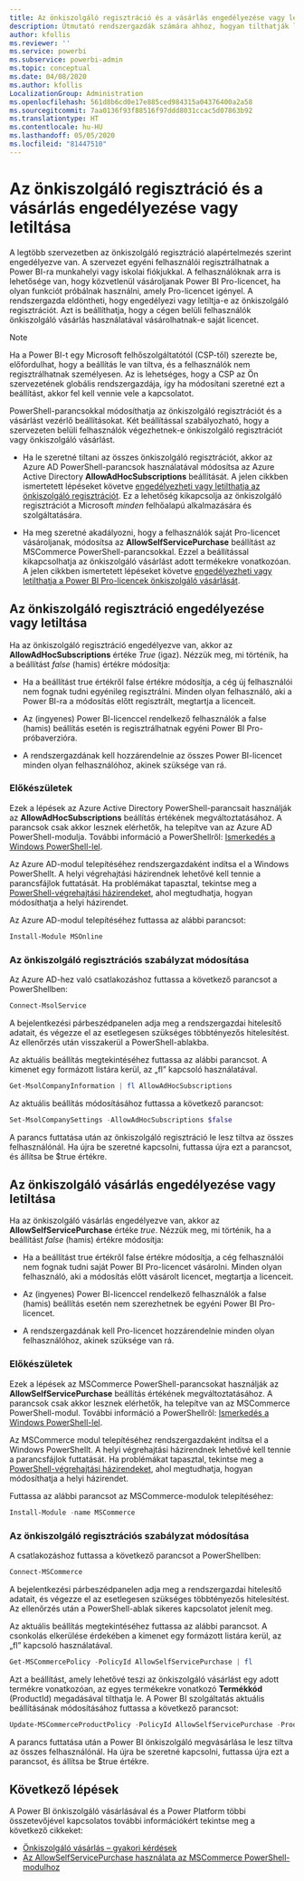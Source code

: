 ```yaml
---
title: Az önkiszolgáló regisztráció és a vásárlás engedélyezése vagy letiltása
description: Útmutató rendszergazdák számára ahhoz, hogyan tilthatják le a felhasználók számára a Power BI-ra való regisztrálást és a licencek megvásárlását.
author: kfollis
ms.reviewer: ''
ms.service: powerbi
ms.subservice: powerbi-admin
ms.topic: conceptual
ms.date: 04/08/2020
ms.author: kfollis
LocalizationGroup: Administration
ms.openlocfilehash: 561d8b6cd0e17e885ced984315a04376400a2a58
ms.sourcegitcommit: 7aa0136f93f88516f97ddd8031ccac5d07863b92
ms.translationtype: HT
ms.contentlocale: hu-HU
ms.lasthandoff: 05/05/2020
ms.locfileid: "81447510"
---
```

# <a name="enable-or-disable-self-service-sign-up-and-purchasing"></a>Az önkiszolgáló regisztráció és a vásárlás engedélyezése vagy letiltása

A legtöbb szervezetben az önkiszolgáló regisztráció alapértelmezés szerint engedélyezve van. A szervezet egyéni felhasználói regisztrálhatnak a Power BI-ra munkahelyi vagy iskolai fiókjukkal. A felhasználóknak arra is lehetősége van, hogy közvetlenül vásároljanak Power BI Pro-licencet, ha olyan funkciót próbálnak használni, amely Pro-licencet igényel. A rendszergazda eldöntheti, hogy engedélyezi vagy letiltja-e az önkiszolgáló regisztrációt. Azt is beállíthatja, hogy a cégen belüli felhasználók önkiszolgáló vásárlás használatával vásárolhatnak-e saját licencet.

> [!NOTE]
>Ha a Power BI-t egy Microsoft felhőszolgáltatótól (CSP-től) szerezte be, előfordulhat, hogy a beállítás le van tiltva, és a felhasználók nem regisztrálhatnak személyesen. Az is lehetséges, hogy a CSP az Ön szervezetének globális rendszergazdája, így ha módosítani szeretné ezt a beállítást, akkor fel kell vennie vele a kapcsolatot.
>
>

PowerShell-parancsokkal módosíthatja az önkiszolgáló regisztrációt és a vásárlást vezérlő beállításokat. Két beállítással szabályozható, hogy a szervezeten belüli felhasználók végezhetnek-e önkiszolgáló regisztrációt vagy önkiszolgáló vásárlást.

- Ha le szeretné tiltani az összes önkiszolgáló regisztrációt, akkor az Azure AD PowerShell-parancsok használatával módosítsa az Azure Active Directory **AllowAdHocSubscriptions** beállítását. A jelen cikkben ismertetett lépéseket követve [engedélyezheti vagy letilthatja az önkiszolgáló regisztrációt](#enable-or-disable-self-service-signup). Ez a lehetőség kikapcsolja az önkiszolgáló regisztrációt a Microsoft *minden* felhőalapú alkalmazására és szolgáltatására.

- Ha meg szeretné akadályozni, hogy a felhasználók saját Pro-licencet vásároljanak, módosítsa az **AllowSelfServicePurchase** beállítást az MSCommerce PowerShell-parancsokkal. Ezzel a beállítással kikapcsolhatja az önkiszolgáló vásárlást adott termékekre vonatkozóan. A jelen cikkben ismertetett lépéseket követve [engedélyezheti vagy letilthatja a Power BI Pro-licencek önkiszolgáló vásárlását](#enable-or-disable-self-service-purchase).

## <a name="enable-or-disable-self-service-signup"></a>Az önkiszolgáló regisztráció engedélyezése vagy letiltása

Ha az önkiszolgáló regisztráció engedélyezve van, akkor az **AllowAdHocSubscriptions** értéke *True* (igaz). Nézzük meg, mi történik, ha a beállítást *false* (hamis) értékre módosítja:

- Ha a beállítást true értékről false értékre módosítja, a cég új felhasználói nem fognak tudni egyénileg regisztrálni. Minden olyan felhasználó, aki a Power BI-ra a módosítás előtt regisztrált, megtartja a licenceit.

- Az (ingyenes) Power BI-licenccel rendelkező felhasználók a false (hamis) beállítás esetén is regisztrálhatnak egyéni Power BI Pro-próbaverzióra.

- A rendszergazdának kell hozzárendelnie az összes Power BI-licencet minden olyan felhasználóhoz, akinek szüksége van rá.

### <a name="before-you-begin"></a>Előkészületek

Ezek a lépések az Azure Active Directory PowerShell-parancsait használják az **AllowAdHocSubscriptions** beállítás értékének megváltoztatásához. A parancsok csak akkor lesznek elérhetők, ha telepítve van az Azure AD PowerShell-modulja. További információ a PowerShellről: [Ismerkedés a Windows PowerShell-lel](https://docs.microsoft.com/powershell/scripting/getting-started/getting-started-with-windows-powershell?view=powershell-7).

Az Azure AD-modul telepítéséhez rendszergazdaként indítsa el a Windows PowerShellt. A helyi végrehajtási házirendnek lehetővé kell tennie a parancsfájlok futtatását. Ha problémákat tapasztal, tekintse meg a [PowerShell-végrehajtási házirendeket](https://docs.microsoft.com/powershell/module/microsoft.powershell.core/about/about_execution_policies?view=powershell-7#powershell-execution-policies), ahol megtudhatja, hogyan módosíthatja a helyi házirendet.

Az Azure AD-modul telepítéséhez futtassa az alábbi parancsot:

```powershell
Install-Module MSOnline
```

### <a name="change-the-self-service-signup-policy"></a>Az önkiszolgáló regisztrációs szabályzat módosítása

Az Azure AD-hez való csatlakozáshoz futtassa a következő parancsot a PowerShellben:

```powershell
Connect-MsolService
```

A bejelentkezési párbeszédpanelen adja meg a rendszergazdai hitelesítő adatait, és végezze el az esetlegesen szükséges többtényezős hitelesítést. Az ellenőrzés után visszakerül a PowerShell-ablakba.

Az aktuális beállítás megtekintéséhez futtassa az alábbi parancsot. A kimenet egy formázott listára kerül, az „fl” kapcsoló használatával.

```powershell
Get-MsolCompanyInformation | fl AllowAdHocSubscriptions
```

Az aktuális beállítás módosításához futtassa a következő parancsot:

```powershell
Set-MsolCompanySettings -AllowAdHocSubscriptions $false
```

A parancs futtatása után az önkiszolgáló regisztráció le lesz tiltva az összes felhasználónál. Ha újra be szeretné kapcsolni, futtassa újra ezt a parancsot, és állítsa be $true értékre.

## <a name="enable-or-disable-self-service-purchase"></a>Az önkiszolgáló vásárlás engedélyezése vagy letiltása

Ha az önkiszolgáló vásárlás engedélyezve van, akkor az **AllowSelfServicePurchase** értéke *true*. Nézzük meg, mi történik, ha a beállítást *false* (hamis) értékre módosítja:

- Ha a beállítást true értékről false értékre módosítja, a cég felhasználói nem fognak tudni saját Power BI Pro-licencet vásárolni. Minden olyan felhasználó, aki a módosítás előtt vásárolt licencet, megtartja a licenceit.

- Az (ingyenes) Power BI-licenccel rendelkező felhasználók a false (hamis) beállítás esetén nem szerezhetnek be egyéni Power BI Pro-licencet. 

- A rendszergazdának kell Pro-licencet hozzárendelnie minden olyan felhasználóhoz, akinek szüksége van rá.

### <a name="before-you-begin"></a>Előkészületek

Ezek a lépések az MSCommerce PowerShell-parancsokat használják az **AllowSelfServicePurchase** beállítás értékének megváltoztatásához. A parancsok csak akkor lesznek elérhetők, ha telepítve van az MSCommerce PowerShell-modul. További információ a PowerShellről: [Ismerkedés a Windows PowerShell-lel](https://docs.microsoft.com/powershell/scripting/getting-started/getting-started-with-windows-powershell?view=powershell-7).

Az MSCommerce modul telepítéséhez rendszergazdaként indítsa el a Windows PowerShellt. A helyi végrehajtási házirendnek lehetővé kell tennie a parancsfájlok futtatását. Ha problémákat tapasztal, tekintse meg a [PowerShell-végrehajtási házirendeket](https://docs.microsoft.com/powershell/module/microsoft.powershell.core/about/about_execution_policies?view=powershell-7#powershell-execution-policies), ahol megtudhatja, hogyan módosíthatja a helyi házirendet.

Futtassa az alábbi parancsot az MSCommerce-modulok telepítéséhez:

```powershell
Install-Module -name MSCommerce
```

### <a name="change-the-self-service-signup-policy"></a>Az önkiszolgáló regisztrációs szabályzat módosítása

A csatlakozáshoz futtassa a következő parancsot a PowerShellben:

```powershell
Connect-MSCommerce
```

A bejelentkezési párbeszédpanelen adja meg a rendszergazdai hitelesítő adatait, és végezze el az esetlegesen szükséges többtényezős hitelesítést. Az ellenőrzés után a PowerShell-ablak sikeres kapcsolatot jelenít meg.

Az aktuális beállítás megtekintéséhez futtassa az alábbi parancsot. A csonkolás elkerülése érdekében a kimenet egy formázott listára kerül, az „fl” kapcsoló használatával.

```powershell
Get-MSCommercePolicy -PolicyId AllowSelfServicePurchase | fl
```

Azt a beállítást, amely lehetővé teszi az önkiszolgáló vásárlást egy adott termékre vonatkozóan, az egyes termékekre vonatkozó **Termékkód** (ProductId) megadásával tilthatja le. A Power BI szolgáltatás aktuális beállításának módosításához futtassa a következő parancsot:

```powershell
Update-MSCommerceProductPolicy -PolicyId AllowSelfServicePurchase -ProductId CFQ7TTC0L3PB -Enabled $False
```

A parancs futtatása után a Power BI önkiszolgáló megvásárlása le lesz tiltva az összes felhasználónál. Ha újra be szeretné kapcsolni, futtassa újra ezt a parancsot, és állítsa be $true értékre.

## <a name="next-steps"></a>Következő lépések

A Power BI önkiszolgáló vásárlásával és a Power Platform többi összetevőjével kapcsolatos további információkért tekintse meg a következő cikkeket:

- [Önkiszolgáló vásárlás – gyakori kérdések](https://docs.microsoft.com/microsoft-365/commerce/subscriptions/self-service-purchase-faq?view=o365-worldwide#admin-capabilities)
- [Az AllowSelfServicePurchase használata az MSCommerce PowerShell-modulhoz](https://docs.microsoft.com/microsoft-365/commerce/subscriptions/allowselfservicepurchase-powershell?view=o365-worldwide)
